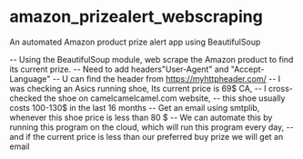 # amazon_prizealert_webscraping
An automated Amazon product prize alert app using BeautifulSoup

-- Using the BeautifulSoup module, web scrape the Amazon product to find its current prize.
-- Need to add headers"User-Agent" and "Accept-Language"
-- U can find the header from https://myhttpheader.com/
-- I was checking an Asics running shoe, Its current price is 69$ CA, 
-- I cross-checked the shoe on camelcamelcamel.com website, 
--  this shoe usually costs 100-130$ in the last 16 months
-- Get an email using smtplib, whenever this shoe price is less than 80 $
-- We can automate this by running this program on the cloud, which will run this program every day,
-- and if the current price is less than our preferred buy prize we will get an email
